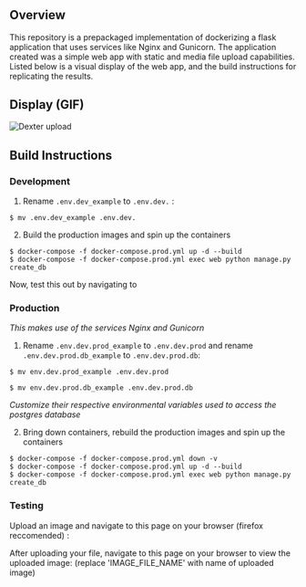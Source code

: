 #


## Overview
This repository is a prepackaged implementation of dockerizing a flask application that uses services like Nginx and Gunicorn. The application created was a simple web app with static and media file upload capabilities. Listed below is a visual display of the web app, and the build instructions for replicating the results.

## Display (GIF)
![Dexter upload](https://recordit.co/gNc66Y0H53.gif)

## Build Instructions


### Development
1. Rename `.env.dev_example` to `.env.dev.` :

```
$ mv .env.dev_example .env.dev.
```
2. Build the production images and spin up the containers

```
$ docker-compose -f docker-compose.prod.yml up -d --build
$ docker-compose -f docker-compose.prod.yml exec web python manage.py create_db
```
Now, test this out by navigating to [](http://localhost:1336) 
 
### Production
*This makes use of the services Nginx and Gunicorn*

1. Rename `.env.dev.prod_example` to `.env.dev.prod` and rename `.env.dev.prod.db_example` to `.env.dev.prod.db`:

```
$ mv env.dev.prod_example .env.dev.prod
```

```
$ mv env.dev.prod.db_example .env.dev.prod.db
```
 *Customize their respective environmental variables used to access the postgres database*

2. Bring down containers, rebuild the production images and spin up the containers

```
$ docker-compose -f docker-compose.prod.yml down -v
$ docker-compose -f docker-compose.prod.yml up -d --build
$ docker-compose -f docker-compose.prod.yml exec web python manage.py create_db
```

### Testing 

Upload an image and navigate to this page on your browser (firefox reccomended) : [](http://localhost:1336/upload)

After uploading your file, navigate to this page on your browser to view the uploaded image: [](http://localhost:1336/media/IMAGE_FILE_NAME) (replace 'IMAGE_FILE_NAME' with name of uploaded image)




